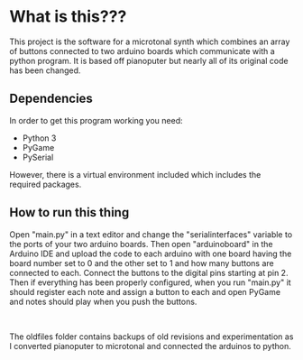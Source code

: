 <h1>What is this???</h1>
This project is the software for a microtonal synth which combines an array of buttons connected to two arduino boards which communicate with a python program. It is based off pianoputer but nearly all of its original code has been changed.
<h2>Dependencies</h2>
In order to get this program working you need:
<ul>
	<li>Python 3</li>
	<li>PyGame</li>
	<li>PySerial</li>
</ul>
However, there is a virtual environment included which includes the required packages.
<h2>How to run this thing</h2>
<p>
Open "main.py" in a text editor and change the "serialinterfaces" variable to the ports of your two arduino boards. Then open "arduinoboard" in the Arduino IDE and upload the code to each arduino with one board having the board number set to 0 and the other set to 1 and how many buttons are connected to each. Connect the buttons to the digital pins starting at pin 2. Then if everything has been properly configured, when you run "main.py" it should register each note and assign a button to each and open PyGame and notes should play when you push the buttons.</p>
<br>
<p>The oldfiles folder contains backups of old revisions and experimentation as I converted pianoputer to microtonal and connected the arduinos to python.</p>
